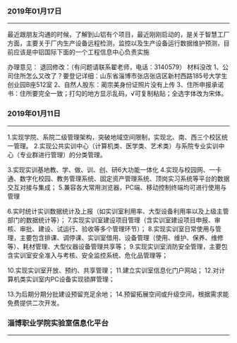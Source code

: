 


###  2019年01月17日
-----------------------------------------------------------------


最近跟朋友沟通的时候，了解到山铝有个项目，最近刚刚启动的，是关于智慧工厂方面，主要关于厂内生产设备远程检测，监控以及生产设备运行数据维护预测，目前应该是中铝国际下面的一个工程信息中心负责实施


办理意见：  退回修改：（有问题请联系翟老师，电话：3140579）
材料没改
1、公司住所怎么又改了？要登记详细：山东省淄博市张店张店区新村西路185号大学生创业园B座512室
2、自然人股东：蔺宗美身份证照片没有上传
3、住所申报承诺书：住所要完全一致；打勾的地方显示乱码，√可复制粘贴；全选字体改为宋体。




###  2019年01月11日
-----------------------------------------------------------------

1.实现学院、系院二级管理架构，突破地域空间限制，实现北、南、西三个校区统一管理。
2.实现公共实训中心（计算机类、医学类、艺术类）与系院专业实训中心（专业群进行管理）的分类管理。

3.实现实训基地教、学、做、训、创、研6大功能一体化
4.实现与校园网、一卡通、数字化校园、教务管理系统、固定资产管理系统、顶岗实习系统等平台的数据交互对接与集成；
5.兼容各大常用浏览器，PC端、移动控制终端均可进行使用与管理

6.实时统计实训数据统计及上报（如实训室利用率、大型设备利用率以及上级主管部门的数据统计等）；
7.实现实训室建设项目管理（含实训室建设项目申报、审核、审批、建设、试运行、验收等多个管理环节）；
8.实现实训室日常使用与管理，主要包含排课、调停课、实训室借用、设备管理（使用、维护、保养、维修等）、耗材管理、大型仪器设备管理共享等；
9.实现实训室消防安全管理，主要包含实训室安全准入与考核、安全监控系统、危化品管理等；

10.实现实训室开放、预约、共享管理；
11.建立实训室信息化门户网站；
12.对计算机类实训室内PC设备实现锁屏管理；


13.为后期分期分批建设预留充足余地；
14.预留拓展空间或升级空间，根据需求能免费提供二次开发。




















 ###  淄博职业学院实验室信息化平台
 -----------------------------------------------------------------
